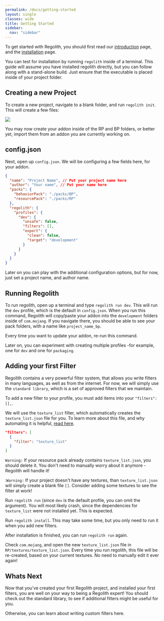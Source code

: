 ```yaml
---
permalink: /docs/getting-started
layout: single
classes: wide
title: Getting Started
sidebar:
  nav: "sidebar"
---
```


To get started with Regolith, you should first read our [introduction](/docs/introduction) page, and the [installation](/docs/getting-started/installation) page.

You can test for installation by running `regolith` inside of a terminal. This guide will assume you have installed regolith directly, but you can follow along with a stand-alone build. Just ensure that the executable is placed inside of your project folder.

## Creating a new Project

To create a new project, navigate to a blank folder, and run `regolith init`. This will create a few files:


![](/assets/images/docs/introduction/project-folder.png)

You may now create your addon inside of the RP and BP folders, or better yet, import them from an addon you are currently working on.

## config.json

Next, open up `config.json`. We will be configuring a few fields here, for your addon.

```json
{
  "name": "Project Name", // Put your project name here
  "author": "Your name", // Put your name here
  "packs": {
    "behaviorPack": "./packs/BP",
    "resourcePack": "./packs/RP"
  },
  "regolith": {
    "profiles": {
      "dev": {
        "unsafe": false,
        "filters": [],
        "export": {
          "clean": false,
          "target": "development"
        }
      }
    }
  }
}
```

Later on you can play with the additional configuration options, but for now, just set a project name, and author name.

## Running Regolith

To run regolith, open up a terminal and type `regolith run dev`. This will run the `dev` profile, which is the default in `config.json`. When you run this command, Regolith will copy/paste your addon into the `development` folders inside of `com.mojang`. If you navigate there, you should be able to see your pack folders, with a name like `project_name_bp`. 

Every time you want to update your addon, re-run this command. 

Later on, you can experiment with creating multiple profiles -for example, one for `dev` and one for `packaging`.

## Adding your first Filter

Regolith contains a very powerful filter system, that allows you write filters in many languages, as well as from the internet. For now, we will simply use the `standard library`, which is a set of approved filters that we maintain. 

To add a new filter to your profile, you must add items into your `"filters": [],`.

We will use the `texture_list` filter, which automatically creates the `texture_list.json` file for you. To learn more about this file, and why automating it is helpful, [read here](https://wiki.bedrock.dev/visuals/textures-list.html).

```json
"filters": [
  {
    "filter": "texture_list"
  }
]
```

`Warning:` If your resource pack already contains `texture_list.json`, you should delete it. You don't need to manually worry about it anymore -Regolith will handle it!

:`Warning:` If your project doesn't have any textures, than `texture_list.json` will simply create a blank file `[]`. Consider adding some textures to see the filter at work!

Run `regolith run` (since `dev` is the default profile, you can omit the argument). You will most likely crash, since the dependencies for `texture_list` were not installed yet. This is expected.

Run `regolith install`. This may take some time, but you only need to run it when you add new filters.

After installation is finished, you can run `regolith run` again.

Check `com.mojang`, and open the new `texture_list.json` file in `RP/textures/texture_list.json`. Every time you run regolith, this file will be re-created, based on your current textures. No need to manually edit it ever again!

## Whats Next

Now that you've created your first Regolith project, and installed your first filters, you are well on your way to being a Regolith expert! You should check out the standard library, to see if additional filters might be useful for you.

Otherwise, you can learn about writing custom filters here.